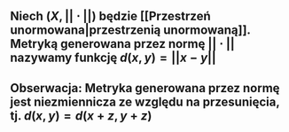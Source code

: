## Niech $(X,||\cdot||)$ będzie [[Przestrzeń unormowana|przestrzenią unormowaną]]. **Metryką generowana przez normę $||\cdot||$** nazywamy funkcję  $d(x,y)=||x-y||$
## **Obserwacja**: Metryka generowana przez normę jest **niezmiennicza ze względu na przesunięcia**, tj. $d(x,y)=d(x+z,y+z)$


